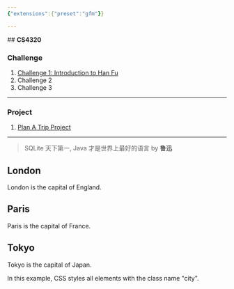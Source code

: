 ```yaml
---
{"extensions":{"preset":"gfm"}}

---
```


<p>## <strong>CS4320</strong></p>
<h3 id="challenge">Challenge</h3>
<ol>
<li><a href="https://github.com/YiheWang/CS4320/blob/master/week2/challenge%201.md">Challenge 1: Introduction to Han Fu</a></li>
<li>Challenge 2</li>
<li>Challenge 3</li>
</ol>
<hr>
<h3 id="project">Project</h3>
<ol>
<li><a href="https://github.com/YiheWang/CS4320PlanTripProject">Plan A Trip Project</a></li>
</ol>
<hr>
<blockquote>
<p>SQLite 天下第一, Java 才是世界上最好的语言  by <strong>鲁迅</strong></p>
</blockquote>
 <h2 class="city">London</h2>
 <p>London is the capital of England.</p>
 <h2 class="city">Paris</h2>
 <p>Paris is the capital of France.</p>
 <h2 class="city">Tokyo</h2>
 <p>Tokyo is the capital of Japan.</p>
 <p>In this example, CSS styles all elements with the class name "city".</p>

